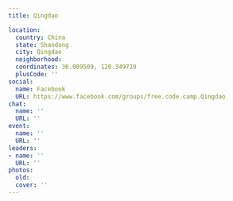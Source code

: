 ```yaml
---
title: Qingdao

location:
  country: China
  state: Shandong
  city: Qingdao
  neighborhood: 
  coordinates: 36.089509, 120.349719
  plusCode: ''
social:
  name: Facebook
  URL: https://www.facebook.com/groups/free.code.camp.Qingdao
chat:
  name: ''
  URL: ''
event:
  name: ''
  URL: ''
leaders:
- name: ''
  URL: ''
photos:
  old: 
  cover: ''
---
```

